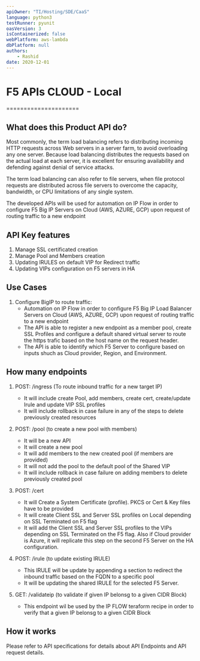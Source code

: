 ```yaml
---
apiOwner: "TI/Hosting/SDE/CaaS"
language: python3
testRunner: pyunit
oasVersion: 3
isContainerized: false
webPlatform: aws-lambda
dbPlatform: null
authors:
    - Rashid
date: 2020-12-01
---
```


# F5 APIs CLOUD - Local 

=====================

## What does this Product API do?

Most commonly, the term load balancing refers to distributing incoming HTTP requests across Web servers in a server farm, to avoid overloading any one server. Because load balancing distributes the requests based on the actual load at each server, it is excellent for ensuring availability and defending against denial of service attacks.

The term load balancing can also refer to file servers, when file protocol requests are distributed across file servers to overcome the capacity, bandwidth, or CPU limitations of any single system.

The developed APIs will be used for automation on IP Flow in order to configure F5 Big IP Servers on Cloud (AWS, AZURE, GCP) upon request of routing traffic to a new endpoint

## API Key features

1. Manage SSL certificated creation
2. Manage Pool and Members creation
3. Updating IRULES on default VIP for Redirect traffic
4. Updating VIPs configuration on F5 servers in HA

## Use Cases

1. Configure BigIP to route traffic:
   *  Automation on IP Flow in order to configure F5 Big IP Load Balancer Servers on Cloud (AWS, AZURE, GCP) upon request of routing traffic to a new endpoint
   *  The API is able to register a new endpoint as a member pool, create SSL Profiles and configure a default shared virtual server to route the https trafic based on the host name on the request header.
   *  The API is able to identify which F5 Server to configure based on inputs shuch as Cloud provider, Region, and Environment.

## How many endpoints

1. POST: /ingress (To route inbound traffic for a new target IP)
   * It will include create Pool, add members, create cert, create/update Irule and update VIP SSL profiles
   * It will include rollback in case failure in any of the steps to delete previously created resources

2. POST: /pool (to create a new pool with members)
   * It will be a new API
   * It will create a new pool
   * It will add members to the new created pool (if members are provided)
   * It will not add the pool to the default pool of the Shared VIP
   * It will include rollback in case failure on adding members to delete previously created pool

3. POST: /cert
   * It will Create a System Certificate (profile). PKCS or Cert & Key files have to be provided
   * It will create Client SSL and Server SSL profiles on Local depending on SSL Terminated on F5 flag
   * It will add the Client SSL and Server SSL profiles to the VIPs depending on SSL Terminated on the F5 flag. Also if Cloud provider is Azure, it will replicate this step on the second F5 Server on the HA configuration.

4. POST: /irule (to update existing IRULE)
   * This IRULE will be update by appending a section to redirect the inbound traffic based on the FQDN to a specific pool
   * It will be updating the shared IRULE for the selected F5 Server.

5. GET: /validateip (to validate if given IP belonsg to a given CIDR Block)
   * This endpoint wil be used by the IP FLOW teraform recipe in order to verify that a given IP belonsg to a given CIDR Block

## How it works

Please refer to API specifications for details about API Endpoints and API request details.
